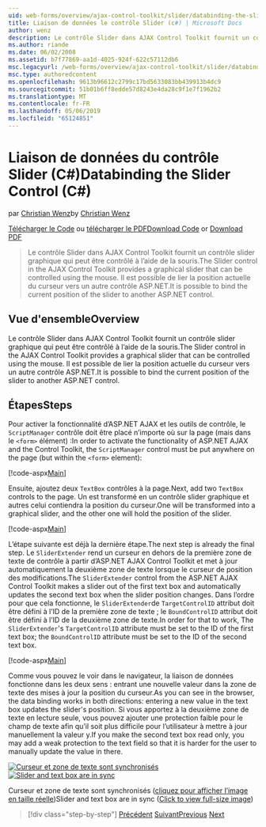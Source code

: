 ```yaml
---
uid: web-forms/overview/ajax-control-toolkit/slider/databinding-the-slider-control-cs
title: Liaison de données le contrôle Slider (c#) | Microsoft Docs
author: wenz
description: Le contrôle Slider dans AJAX Control Toolkit fournit un contrôle slider graphique qui peut être contrôlé à l’aide de la souris. Il est possible de lier la position en cours...
ms.author: riande
ms.date: 06/02/2008
ms.assetid: b7f77869-aa1d-4025-924f-622c57112db6
msc.legacyurl: /web-forms/overview/ajax-control-toolkit/slider/databinding-the-slider-control-cs
msc.type: authoredcontent
ms.openlocfilehash: 9613b96612c2799c17bd5633083bb439913b4dc9
ms.sourcegitcommit: 51b01b6ff8edde57d8243e4da28c9f1e7f1962b2
ms.translationtype: MT
ms.contentlocale: fr-FR
ms.lasthandoff: 05/06/2019
ms.locfileid: "65124851"
---
```

# <a name="databinding-the-slider-control-c"></a><span data-ttu-id="5279b-104">Liaison de données du contrôle Slider (C#)</span><span class="sxs-lookup"><span data-stu-id="5279b-104">Databinding the Slider Control (C#)</span></span>

<span data-ttu-id="5279b-105">par [Christian Wenz](https://github.com/wenz)</span><span class="sxs-lookup"><span data-stu-id="5279b-105">by [Christian Wenz](https://github.com/wenz)</span></span>

<span data-ttu-id="5279b-106">[Télécharger le Code](http://download.microsoft.com/download/9/3/f/93f8daea-bebd-4821-833b-95205389c7d0/Slider0.cs.zip) ou [télécharger le PDF](http://download.microsoft.com/download/2/d/c/2dc10e34-6983-41d4-9c08-f78f5387d32b/slider0CS.pdf)</span><span class="sxs-lookup"><span data-stu-id="5279b-106">[Download Code](http://download.microsoft.com/download/9/3/f/93f8daea-bebd-4821-833b-95205389c7d0/Slider0.cs.zip) or [Download PDF](http://download.microsoft.com/download/2/d/c/2dc10e34-6983-41d4-9c08-f78f5387d32b/slider0CS.pdf)</span></span>

> <span data-ttu-id="5279b-107">Le contrôle Slider dans AJAX Control Toolkit fournit un contrôle slider graphique qui peut être contrôlé à l’aide de la souris.</span><span class="sxs-lookup"><span data-stu-id="5279b-107">The Slider control in the AJAX Control Toolkit provides a graphical slider that can be controlled using the mouse.</span></span> <span data-ttu-id="5279b-108">Il est possible de lier la position actuelle du curseur vers un autre contrôle ASP.NET.</span><span class="sxs-lookup"><span data-stu-id="5279b-108">It is possible to bind the current position of the slider to another ASP.NET control.</span></span>

## <a name="overview"></a><span data-ttu-id="5279b-109">Vue d'ensemble</span><span class="sxs-lookup"><span data-stu-id="5279b-109">Overview</span></span>

<span data-ttu-id="5279b-110">Le contrôle Slider dans AJAX Control Toolkit fournit un contrôle slider graphique qui peut être contrôlé à l’aide de la souris.</span><span class="sxs-lookup"><span data-stu-id="5279b-110">The Slider control in the AJAX Control Toolkit provides a graphical slider that can be controlled using the mouse.</span></span> <span data-ttu-id="5279b-111">Il est possible de lier la position actuelle du curseur vers un autre contrôle ASP.NET.</span><span class="sxs-lookup"><span data-stu-id="5279b-111">It is possible to bind the current position of the slider to another ASP.NET control.</span></span>

## <a name="steps"></a><span data-ttu-id="5279b-112">Étapes</span><span class="sxs-lookup"><span data-stu-id="5279b-112">Steps</span></span>

<span data-ttu-id="5279b-113">Pour activer la fonctionnalité d’ASP.NET AJAX et les outils de contrôle, le `ScriptManager` contrôle doit être placé n’importe où sur la page (mais dans le `<form>` élément) :</span><span class="sxs-lookup"><span data-stu-id="5279b-113">In order to activate the functionality of ASP.NET AJAX and the Control Toolkit, the `ScriptManager` control must be put anywhere on the page (but within the `<form>` element):</span></span>

[!code-aspx[Main](databinding-the-slider-control-cs/samples/sample1.aspx)]

<span data-ttu-id="5279b-114">Ensuite, ajoutez deux `TextBox` contrôles à la page.</span><span class="sxs-lookup"><span data-stu-id="5279b-114">Next, add two `TextBox` controls to the page.</span></span> <span data-ttu-id="5279b-115">Un est transformé en un contrôle slider graphique et autres celui contiendra la position du curseur.</span><span class="sxs-lookup"><span data-stu-id="5279b-115">One will be transformed into a graphical slider, and the other one will hold the position of the slider.</span></span>

[!code-aspx[Main](databinding-the-slider-control-cs/samples/sample2.aspx)]

<span data-ttu-id="5279b-116">L’étape suivante est déjà la dernière étape.</span><span class="sxs-lookup"><span data-stu-id="5279b-116">The next step is already the final step.</span></span> <span data-ttu-id="5279b-117">Le `SliderExtender` rend un curseur en dehors de la première zone de texte de contrôle à partir d’ASP.NET AJAX Control Toolkit et met à jour automatiquement la deuxième zone de texte lorsque le curseur de position des modifications.</span><span class="sxs-lookup"><span data-stu-id="5279b-117">The `SliderExtender` control from the ASP.NET AJAX Control Toolkit makes a slider out of the first text box and automatically updates the second text box when the slider position changes.</span></span> <span data-ttu-id="5279b-118">Dans l’ordre pour que cela fonctionne, le `SliderExtender`de `TargetControlID` attribut doit être défini à l’ID de la première zone de texte ; le `BoundControlID` attribut doit être défini à l’ID de la deuxième zone de texte.</span><span class="sxs-lookup"><span data-stu-id="5279b-118">In order for that to work, The `SliderExtender`'s `TargetControlID` attribute must be set to the ID of the first text box; the `BoundControlID` attribute must be set to the ID of the second text box.</span></span>

[!code-aspx[Main](databinding-the-slider-control-cs/samples/sample3.aspx)]

<span data-ttu-id="5279b-119">Comme vous pouvez le voir dans le navigateur, la liaison de données fonctionne dans les deux sens : entrant une nouvelle valeur dans la zone de texte des mises à jour la position du curseur.</span><span class="sxs-lookup"><span data-stu-id="5279b-119">As you can see in the browser, the data binding works in both directions: entering a new value in the text box updates the slider's position.</span></span> <span data-ttu-id="5279b-120">Si vous apportez à la deuxième zone de texte en lecture seule, vous pouvez ajouter une protection faible pour le champ de texte afin qu’il soit plus difficile pour l’utilisateur à mettre à jour manuellement la valeur y.</span><span class="sxs-lookup"><span data-stu-id="5279b-120">If you make the second text box read only, you may add a weak protection to the text field so that it is harder for the user to manually update the value in there.</span></span>

<span data-ttu-id="5279b-121">[![Curseur et zone de texte sont synchronisés](databinding-the-slider-control-cs/_static/image2.png)](databinding-the-slider-control-cs/_static/image1.png)</span><span class="sxs-lookup"><span data-stu-id="5279b-121">[![Slider and text box are in sync](databinding-the-slider-control-cs/_static/image2.png)](databinding-the-slider-control-cs/_static/image1.png)</span></span>

<span data-ttu-id="5279b-122">Curseur et zone de texte sont synchronisés ([cliquez pour afficher l’image en taille réelle](databinding-the-slider-control-cs/_static/image3.png))</span><span class="sxs-lookup"><span data-stu-id="5279b-122">Slider and text box are in sync ([Click to view full-size image](databinding-the-slider-control-cs/_static/image3.png))</span></span>

> [!div class="step-by-step"]
> <span data-ttu-id="5279b-123">[Précédent](using-the-slider-control-with-auto-postback-cs.md)
> [Suivant](using-the-slider-control-with-auto-postback-vb.md)</span><span class="sxs-lookup"><span data-stu-id="5279b-123">[Previous](using-the-slider-control-with-auto-postback-cs.md)
[Next](using-the-slider-control-with-auto-postback-vb.md)</span></span>
